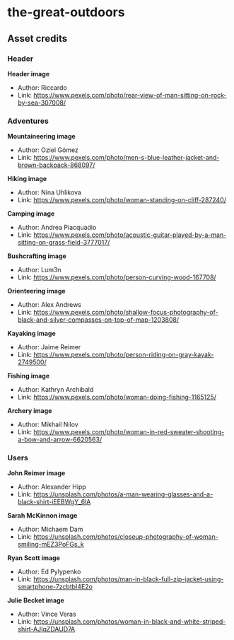 # the-great-outdoors

## Asset credits

### Header

**Header image**
- Author: Riccardo
- Link: https://www.pexels.com/photo/rear-view-of-man-sitting-on-rock-by-sea-307008/

### Adventures

**Mountaineering image**
- Author: Oziel Gómez
- Link: https://www.pexels.com/photo/men-s-blue-leather-jacket-and-brown-backpack-868097/

**Hiking image**
- Author: Nina Uhlikova
- Link: https://www.pexels.com/photo/woman-standing-on-cliff-287240/

**Camping image**
- Author: Andrea Piacquadio
- Link: https://www.pexels.com/photo/acoustic-guitar-played-by-a-man-sitting-on-grass-field-3777017/

**Bushcrafting image**
- Author: Lum3n
- Link: https://www.pexels.com/photo/person-curving-wood-167708/

**Orienteering image**
- Author: Alex Andrews
- Link: https://www.pexels.com/photo/shallow-focus-photography-of-black-and-silver-compasses-on-top-of-map-1203808/

**Kayaking image**
- Author: Jaime Reimer
- Link: https://www.pexels.com/photo/person-riding-on-gray-kayak-2749500/

**Fishing image**
- Author: Kathryn Archibald
- Link: https://www.pexels.com/photo/woman-doing-fishing-1165125/

**Archery image**
- Author: Mikhail Nilov
- Link: https://www.pexels.com/photo/woman-in-red-sweater-shooting-a-bow-and-arrow-6620563/

### Users

**John Reimer image**
- Author: Alexander Hipp
- Link: https://unsplash.com/photos/a-man-wearing-glasses-and-a-black-shirt-iEEBWgY_6lA

**Sarah McKinnon image**
- Author: Michaem Dam
- Link: https://unsplash.com/photos/closeup-photography-of-woman-smiling-mEZ3PoFGs_k

**Ryan Scott image**
- Author: Ed Pylypenko
- Link: https://unsplash.com/photos/man-in-black-full-zip-jacket-using-smartphone-7zcbtbI4E2o

**Julie Becket image**
- Author: Vince Veras
- Link: https://unsplash.com/photos/woman-in-black-and-white-striped-shirt-AJIqZDAUD7A